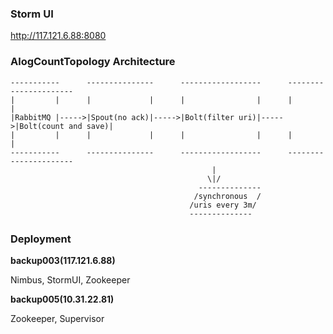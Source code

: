 
### Storm UI

http://117.121.6.88:8080

### AlogCountTopology Architecture


    -----------      ---------------      ------------------      ----------------------
    |         |      |             |      |                |      |                    |
    |RabbitMQ |----->|Spout(no ack)|----->|Bolt(filter uri)|----->|Bolt(count and save)|
    |         |      |             |      |                |      |                    |
    -----------      ---------------      ------------------      ----------------------
                                                 |
                                                \|/
                                              --------------
                                             /synchronous  /
                                            /uris every 3m/
                                            --------------




### Deployment
                                            
**backup003(117.121.6.88)**

Nimbus, StormUI, Zookeeper

**backup005(10.31.22.81)**

Zookeeper, Supervisor

